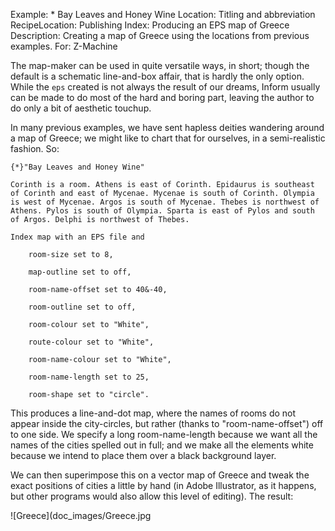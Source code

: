 Example: * Bay Leaves and Honey Wine
Location: Titling and abbreviation
RecipeLocation: Publishing
Index: Producing an EPS map of Greece
Description: Creating a map of Greece using the locations from previous examples.
For: Z-Machine

  
The map-maker can be used in quite versatile ways, in short; though the default is a schematic line-and-box affair, that is hardly the only option. While the ``eps`` created is not always the result of our dreams, Inform usually can be made to do most of the hard and boring part, leaving the author to do only a bit of aesthetic touchup.

  
In many previous examples, we have sent hapless deities wandering around a map of Greece; we might like to chart that for ourselves, in a semi-realistic fashion. So:

  

``` inform7
{*}"Bay Leaves and Honey Wine"

Corinth is a room. Athens is east of Corinth. Epidaurus is southeast of Corinth and east of Mycenae. Mycenae is south of Corinth. Olympia is west of Mycenae. Argos is south of Mycenae. Thebes is northwest of Athens. Pylos is south of Olympia. Sparta is east of Pylos and south of Argos. Delphi is northwest of Thebes.

Index map with an EPS file and

	room-size set to 8,

	map-outline set to off,

	room-name-offset set to 40&-40,

	room-outline set to off,

	room-colour set to "White",

	route-colour set to "White",

	room-name-colour set to "White",

	room-name-length set to 25,

	room-shape set to "circle".
```

  
This produces a line-and-dot map, where the names of rooms do not appear inside the city-circles, but rather (thanks to "room-name-offset") off to one side. We specify a long room-name-length because we want all the names of the cities spelled out in full; and we make all the elements white because we intend to place them over a black background layer.

  
We can then superimpose this on a vector map of Greece and tweak the exact positions of cities a little by hand (in Adobe Illustrator, as it happens, but other programs would also allow this level of editing). The result:

  ![Greece](doc_images/Greece.jpg
